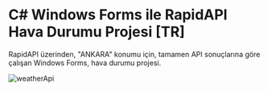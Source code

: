 # C# Windows Forms ile RapidAPI Hava Durumu Projesi [TR]

RapidAPI üzerinden, "ANKARA" konumu için, tamamen API sonuçlarına göre çalışan Windows Forms, hava durumu projesi.

![weatherApi](https://github.com/user-attachments/assets/ae79c752-bcc6-4620-b360-d5b0a01706d1)

